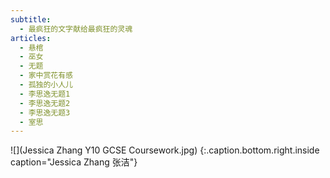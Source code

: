 ```yaml
---
subtitle:
  - 最疯狂的文字献给最疯狂的灵魂
articles:
  - 悬棺
  - 巫女
  - 无题
  - 家中赏花有感
  - 孤独的小人儿
  - 李思逸无题1
  - 李思逸无题2
  - 李思逸无题3
  - 室思
---
```


![](Jessica Zhang Y10 GCSE Coursework.jpg)
{:.caption.bottom.right.inside caption="Jessica Zhang 张洁"}

